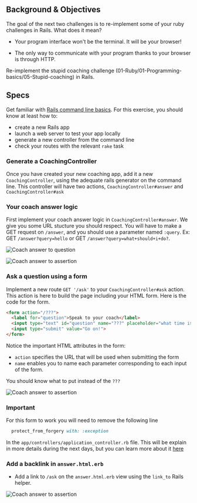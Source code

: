 ## Background & Objectives

The goal of the next two challenges is to re-implement some of your ruby challenges in Rails. What does it mean?

- Your program interface won't be the terminal. It will be your browser!

- The only way to communicate with your program thanks to your browser is through HTTP.

Re-implement the stupid coaching challenge (01-Ruby/01-Programming-basics/05-Stupid-coaching) in Rails.



## Specs

Get familiar with [Rails command line basics](http://guides.rubyonrails.org/command_line.html#command-line-basics). For this exercise, you should know at least how to:

- create a new Rails app
- launch a web server to test your app locally
- generate a new controller from the command line
- check your routes with the relevant `rake` task


### Generate a CoachingController

Once you have created your new coaching app, add it a new `CoachingController`, using the adequate rails generator on the command line. This controller will have two actions, `CoachingController#answer` and `CoachingController#ask`


### Your coach answer logic

First implement your coach answer logic in `CoachingController#answer`. We give you some URL stucture you should respect. You will have to make a GET request on `/answer`, and you should use a parameter named `:query`. Ex: GET `/answer?query=hello` or GET `/answer?query=what+should+i+do?`.

![Coach answer to question](https://raw.githubusercontent.com/lewagon/karr-images/master/coach-answer-2.png)

![Coach answer to assertion](https://raw.githubusercontent.com/lewagon/karr-images/master/coach-answer-1.png)

### Ask a question using a form

Implement a new route `GET '/ask'` to your `CoachingController#ask` action. This action is here to build the page including your HTML form. Here is the code for the form.

```html
<form action="/???">
  <label for="question">Speak to your coach</label>
  <input type="text" id="question" name="???" placeholder="what time is it?">
  <input type="submit" value="Go on!">
</form>
```

Notice the important HTML attributes in the form:

- `action` specifies the URL that will be used when submitting the form
- `name` enables you to name each parameter corresponding to each input of the form.

You should know what to put instead of the `???`

![Coach answer to assertion](https://raw.githubusercontent.com/lewagon/karr-images/master/coach-ask.png)

### Important

For this form to work you will need to remove the following line
```ruby
  protect_from_forgery with: :exception
```
In the `app/controllers/application_controller.rb` file.
This will be explain in more details during the next days, but you can learn more about it [here](http://guides.rubyonrails.org/security.html)


### Add a backlink in `answer.html.erb`
- Add a link to `/ask` on the `answer.html.erb` view using the `link_to` Rails helper.

![Coach answer to assertion](https://raw.githubusercontent.com/lewagon/karr-images/master/coach-adding-link.png)
